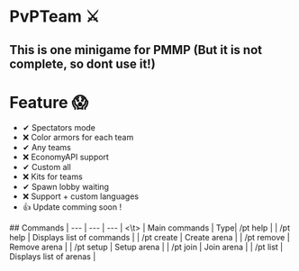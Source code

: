 # PvPTeam ⚔
This is one minigame for PMMP (But it is not complete, so dont use it!)
-

# Feature 😱

- ✔ Spectators mode
- ❌ Color armors for each team
- ✔ Any teams
- ❌ EconomyAPI support
- ✔ Custom all
- ❌ Kits for teams
- ✔ Spawn lobby waiting
- ❌ Support + custom languages
- 👍 Update comming soon !
</div>
## Commands 
| --- | --- | --- | <\t>
| Main commands | Type| /pt help |
| /pt help | Displays list of commands |
| /pt create | Create arena |
| /pt remove | Remove arena |
| /pt setup | Setup arena |
| /pt join | Join arena |
| /pt list | Displays list of arenas |
<br>
